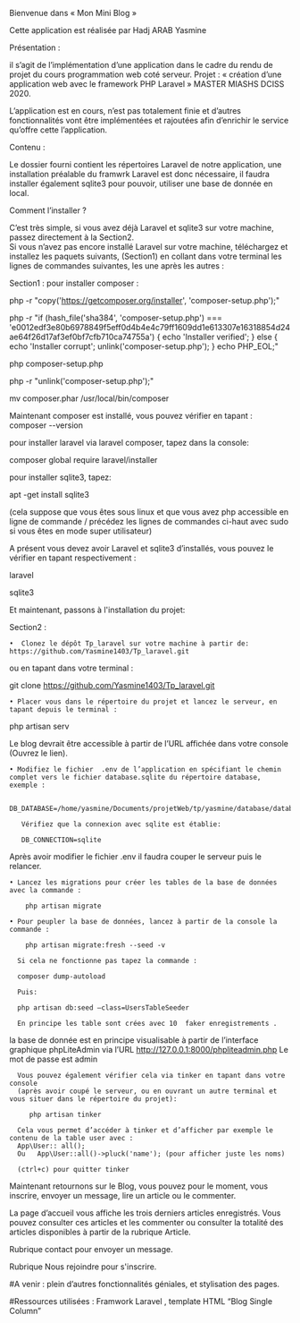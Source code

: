 Bienvenue dans « Mon Mini Blog » 

Cette application est réalisée par Hadj ARAB Yasmine 



Présentation :

il s’agit de l’implémentation d’une application dans le cadre du rendu de projet du cours programmation web coté serveur.
Projet : « création d’une application web avec le framework PHP Laravel »
MASTER MIASHS DCISS 2020.

L’application est en cours, n’est pas totalement finie et d’autres fonctionnalités vont être implémentées et rajoutées afin d’enrichir le service qu’offre cette l’application.

Contenu : 

Le dossier fourni contient les répertoires Laravel de notre application, une installation préalable du framwrk Laravel est donc nécessaire, il faudra installer également sqlite3 pour pouvoir, utiliser une base de donnée en local.

Comment l’installer ?

C’est très simple, si vous avez déjà Laravel et sqlite3 sur votre machine, passez directement à la Section2.  
Si vous n’avez pas encore installé Laravel sur votre machine, téléchargez et installez les paquets suivants, (Section1) en collant dans votre terminal les lignes de commandes suivantes, les une après les autres :

Section1 :
pour installer composer :

php -r "copy('https://getcomposer.org/installer', 'composer-setup.php');"

php -r "if (hash_file('sha384', 'composer-setup.php') === 'e0012edf3e80b6978849f5eff0d4b4e4c79ff1609dd1e613307e16318854d24ae64f26d17af3ef0bf7cfb710ca74755a') { echo 'Installer verified'; } else { echo 'Installer corrupt'; unlink('composer-setup.php'); } echo PHP_EOL;"

php composer-setup.php

php -r "unlink('composer-setup.php');"

mv composer.phar /usr/local/bin/composer

Maintenant composer est installé, vous pouvez vérifier en tapant : 
composer --version


pour installer laravel via laravel composer, tapez dans la console:

composer global require laravel/installer


pour installer sqlite3, tapez:

apt -get install sqlite3

(cela suppose que vous êtes sous linux et que vous avez php accessible en ligne de commande / précédez les lignes de commandes ci-haut avec sudo si vous êtes en mode super utilisateur)

A présent vous devez avoir Laravel et sqlite3 d’installés, vous pouvez le vérifier en tapant respectivement :

laravel

sqlite3

Et maintenant, passons à l'installation du projet:

Section2 :

    •  Clonez le dépôt Tp_laravel sur votre machine à partir de:
    https://github.com/Yasmine1403/Tp_laravel.git 
ou en tapant dans votre terminal : 

git clone https://github.com/Yasmine1403/Tp_laravel.git 

    • Placer vous dans le répertoire du projet et lancez le serveur, en tapant depuis le terminal :
php artisan serv 

Le blog devrait être accessible à partir de l’URL affichée dans votre console (Ouvrez le lien).

    • Modifiez le fichier  .env de l’application en spécifiant le chemin complet vers le fichier database.sqlite du répertoire database, exemple :
    
       DB_DATABASE=/home/yasmine/Documents/projetWeb/tp/yasmine/database/database.sqlite
       
       Vérifiez que la connexion avec sqlite est établie:
       
       DB_CONNECTION=sqlite
       
Après avoir modifier le fichier .env  il faudra couper le serveur puis le relancer.

    • Lancez les migrations pour créer les tables de la base de données avec la commande :
    
        php artisan migrate
      
    • Pour peupler la base de données, lancez à partir de la console la commande :
    
        php artisan migrate:fresh --seed -v
      
      Si cela ne fonctionne pas tapez la commande :
      
      composer dump-autoload
      
      Puis:
      
      php artisan db:seed –class=UsersTableSeeder      
      
      En principe les table sont crées avec 10  faker enregistrements . 
      
la base de donnée est en principe visualisable à partir de l’interface graphique phpLiteAdmin 
via l’URL http://127.0.0.1:8000/phpliteadmin.php  Le mot de passe est admin

      
      Vous pouvez également vérifier cela via tinker en tapant dans votre console 
      (après avoir coupé le serveur, ou en ouvrant un autre terminal et vous situer dans le répertoire du projet):
      
         php artisan tinker 
           
      Cela vous permet d’accéder à tinker et d’afficher par exemple le contenu de la table user avec : 
      App\User:: all();   
      Ou   App\User::all()->pluck('name'); (pour afficher juste les noms)
      
      (ctrl+c) pour quitter tinker
      

Maintenant retournons sur le Blog, vous pouvez pour le moment, vous inscrire, envoyer un message, lire un article ou le commenter.

La page d’accueil vous affiche les trois derniers articles enregistrés.
Vous pouvez consulter ces articles et les commenter ou consulter la totalité des articles disponibles à partir de la rubrique Article. 

Rubrique contact pour envoyer un message.

Rubrique Nous rejoindre pour s'inscrire.


#A venir :
plein d’autres fonctionnalités géniales, et stylisation des pages. 

#Ressources utilisées : 
Framwork Laravel , template HTML “Blog Single Column” 
